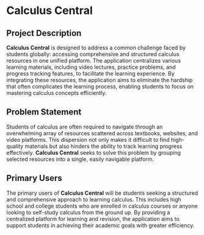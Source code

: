# Calculus Central

## Project Description

**Calculus Central** is designed to address a common challenge faced by students globally: accessing comprehensive and structured calculus resources in one unified platform. The application centralizes various learning materials, including video lectures, practice problems, and progress tracking features, to facilitate the learning experience. By integrating these resources, the application aims to eliminate the hardship that often complicates the learning process, enabling students to focus on mastering calculus concepts efficiently.

## Problem Statement

Students of calculus are often required to navigate through an overwhelming array of resources scattered across textbooks, websites, and video platforms. This dispersion not only makes it difficult to find high-quality materials but also hinders the ability to track learning progress effectively. **Calculus Central** seeks to solve this problem by grouping selected resources into a single, easily navigable platform. 

## Primary Users

The primary users of **Calculus Central** will be students seeking a structured and comprehensive approach to learning calculus. This includes high school and college students who are enrolled in calculus courses or anyone looking to self-study calculus from the ground up. By providing a centralized platform for learning and revision, the application aims to support students in achieving their academic goals with greater efficiency.
